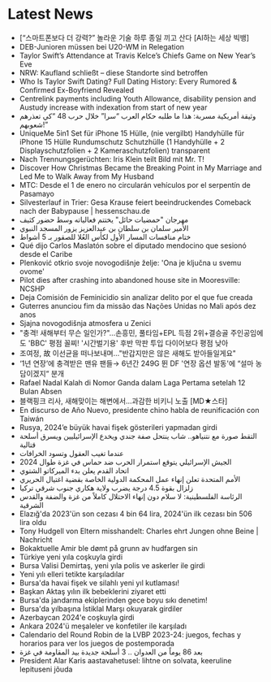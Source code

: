 # Latest News
-  [“스마트폰보다 더 강력?” 놀라운 기술 하루 종일 끼고 산다 [AI하는 세상 빅뱅]
-  DEB-Junioren müssen bei U20-WM in Relegation
-  Taylor Swift’s Attendance at Travis Kelce’s Chiefs Game on New Year’s Eve
-  NRW: Kaufland schließt – diese Standorte sind betroffen
-  Who Is Taylor Swift Dating? Full Dating History: Every Rumored & Confirmed Ex-Boyfriend Revealed
-  Centrelink payments including Youth Allowance, disability pension and Austudy increase with indexation from start of new year
-  وثيقة أمريكية مسربة: هذا ما طلبه حكام العرب “سرا” خلال حرب 48 “كي تعذرهم شعوبهم!”
-  UniqueMe 5in1 Set für iPhone 15 Hülle, (nie vergilbt) Handyhülle für iPhone 15 Hülle Rundumschutz Schutzhülle (1 Handyhülle + 2 Displayschutzfolien + 2 Kameraschutzfolien) transparent
-  Nach Trennungsgerüchten: Iris Klein teilt Bild mit Mr. T!
-  Discover How Christmas Became the Breaking Point in My Marriage and Led Me to Walk Away from My Husband
-  MTC: Desde el 1 de enero no circularán vehículos por el serpentín de Pasamayo
-  Silvesterlauf in Trier: Gesa Krause feiert beeindruckendes Comeback nach der Babypause | hessenschau.de
-  مهرجان "حمضيات حائل" يختتم فعالياته وسط حضور كثيف
-  الأمير سلمان بن سلطان بن عبدالعزيز يزور المسجد النبوي
-  ختام منافسات المسار الأول لكأس العُلا للصقور بـ 5 أشواط
-  Qué dijo Carlos Maslatón sobre el diputado mendocino que sesionó desde el Caribe
-  Plenković otkrio svoje novogodišnje želje: 'Ona je ključna u svemu ovome'
-  Pilot dies after crashing into abandoned house site in Mooresville: NCSHP
-  Deja Comisión de Feminicidio sin analizar delito por el que fue creada
-  Guterres anunciou fim da missão das Nações Unidas no Mali após dez anos
-  Sjajna novogodišnja atmosfera u Zenici
-  "충격! 새해부터 무슨 일인가?"…손흥민, 풀타임+EPL 득점 2위+결승골 주인공임에도 'BBC' 평점 꼴찌! '시간벌기용' 후반 막판 투입 다이어보다 평점 낮아
-  조여정, 故 이선균을 떠나보내며…"반갑지만은 않은 새해도 받아들일게요"
-  ‘1년 연장’에 충격받은 맨유 팬들→ 6년간 249G 뛴 DF '연장 옵션 발동'에 “설마 농담이겠지“ 분개
-  Rafael Nadal Kalah di Nomor Ganda dalam Laga Pertama setelah 12 Bulan Absen
-  블랙핑크 리사, 새해맞이는 해변에서…과감한 비키니 노출 [MD★스타]
-  En discurso de Año Nuevo, presidente chino habla de reunificación con Taiwán
-  Rusya, 2024’e büyük havai fişek gösterileri yapmadan girdi
-  التقط صورة مع نتنياهو.. شاب ينتحل صفة جندي ويخدع الإسرائيليين ويسرق أسلحة قتالية
-  عندما تغيب العقول وتسود الخرافات
-  الجيش الإسرائيلي يتوقع استمرار الحرب ضد حماس في غزة طوال 2024
-  اتحاد القدم يعلن بدء الميركاتو الشتوي
-  الأمم المتحدة تعلن إنهاء عمل المحكمة الدولية الخاصة بقضية اغتيال الحريري
-  زلزال بقوة 4.5 درجة يضرب ولاية هكاري جنوب شرقي تركيا
-  الرئاسة الفلسطينية: لا سلام دون إنهاء الاحتلال كاملاً من غزة والضفة والقدس الشرقية
-  Elazığ'da 2023'ün son cezası 4 bin 64 lira, 2024'ün ilk cezası bin 506 lira oldu
-  Tony Hudgell von Eltern misshandelt: Charles ehrt Jungen ohne Beine | Nachricht
-  Bokaktuelle Amir ble dømt på grunn av hudfargen sin
-  Türkiye yeni yıla coşkuyla girdi
-  Bursa Valisi Demirtaş, yeni yıla polis ve askerler ile girdi
-  Yeni yılı elleri tetikte karşıladılar
-  Bursa'da havai fişek ve silahlı yeni yıl kutlaması!
-  Başkan Aktaş yılın ilk bebeklerini ziyaret etti
-  Bursa'da jandarma ekiplerinden gece boyu sıkı denetim!
-  Bursa'da yılbaşına İstiklal Marşı okuyarak girdiler
-  Azerbaycan 2024'e coşkuyla girdi
-  Ankara 2024'ü meşaleler ve konfetiler ile karşıladı
-  Calendario del Round Robin de la LVBP 2023-24: juegos, fechas y horarios para ver los juegos de postemporada
-  بعد 86 يوماً من العدوان .. 3 أسلحة جديدة بيد المقاومة في غزة
-  President Alar Karis aastavahetusel: lihtne on solvata, keeruline lepituseni jõuda
